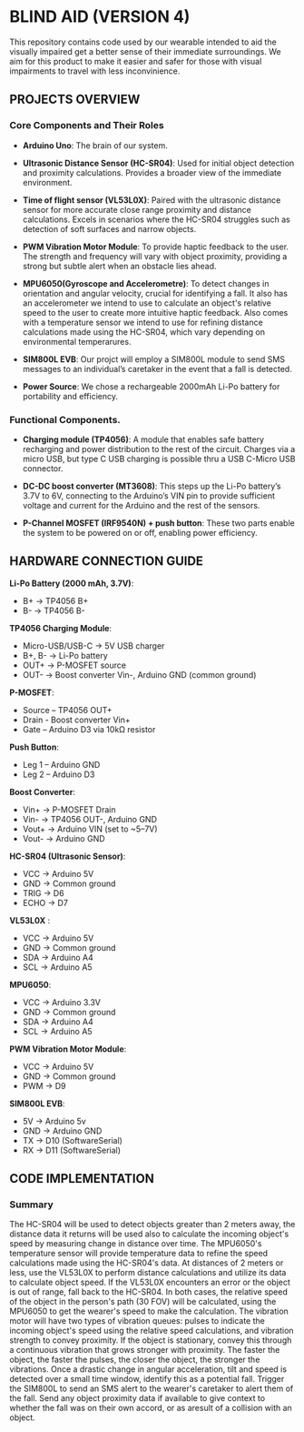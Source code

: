 # BLIND AID (VERSION 4)
This repository contains code used by our wearable intended to aid the visually impaired get a better sense of their immediate surroundings. We aim for this product to make it easier and safer for those with visual impairments to travel with less inconvinience.

## PROJECTS OVERVIEW
### Core Components and Their Roles
- **Arduino Uno**: The brain of our system.

- **Ultrasonic Distance Sensor (HC-SR04)**: Used for initial object detection and proximity calculations. Provides a broader view of the immediate environment.

- **Time of flight sensor (VL53L0X)**: Paired with the ultrasonic distance sensor for more accurate close range proximity and distance calculations. Excels in scenarios where the HC-SR04 struggles such as detection of soft surfaces and narrow objects. 

- **PWM Vibration Motor Module**: To provide haptic feedback to the user. The strength and frequency will vary with object proximity, providing a strong but subtle alert when an obstacle lies ahead.

- **MPU6050(Gyroscope and Accelerometre)**: To detect changes in orientation and angular velocity, crucial for identifying a fall. It also has an accelerometer we intend to use to calculate an object's relative speed to the user to create more intuitive haptic feedback. Also comes with a temperature sensor we intend to use for refining distance calculations made using the HC-SR04, which vary depending on environmental temperarures.

- **SIM800L EVB**: Our projct will employ a SIM800L module to send SMS messages to an individual’s caretaker in the event that a fall is detected.

- **Power Source**: We chose a rechargeable 2000mAh Li-Po battery for portability and efficiency.

### Functional Components.
- **Charging module (TP4056)**: A module that enables safe battery recharging and power distribution to the rest of the circuit. Charges via a micro USB, but type C USB charging is possible thru a USB C-Micro USB connector.

- **DC-DC boost converter (MT3608)**: This steps up the Li-Po battery’s 3.7V to 6V, connecting to the Arduino’s VIN pin to provide sufficient voltage and current for the Arduino and the rest of the sensors.

- **P-Channel MOSFET (IRF9540N) + push button**: These two parts enable the system to be powered on or off, enabling power efficiency.

## HARDWARE CONNECTION GUIDE
**Li-Po Battery (2000 mAh, 3.7V)**:
- B+ → TP4056 B+
- B- → TP4056 B-

**TP4056 Charging Module**:
- Micro-USB/USB-C → 5V USB charger
- B+, B- → Li-Po battery
- OUT+ → P-MOSFET source
- OUT- → Boost converter Vin-, Arduino GND (common ground)

**P-MOSFET**:
- Source – TP4056 OUT+
- Drain - Boost converter Vin+
- Gate – Arduino D3 via 10kΩ resistor

**Push Button**:
- Leg 1 – Arduino GND
- Leg 2 – Arduino D3

**Boost Converter**:
- Vin+ → P-MOSFET Drain
- Vin- → TP4056 OUT-, Arduino GND
- Vout+ → Arduino VIN (set to ~5–7V)
- Vout- → Arduino GND

**HC-SR04 (Ultrasonic Sensor)**:
- VCC → Arduino 5V
- GND → Common ground
- TRIG → D6
- ECHO → D7

**VL53L0X** :
- VCC → Arduino 5V
- GND → Common ground
- SDA → Arduino A4
- SCL → Arduino A5

**MPU6050**:
- VCC → Arduino 3.3V
- GND → Common ground
- SDA → Arduino A4
- SCL → Arduino A5

**PWM Vibration Motor Module**:
- VCC → Arduino 5V
- GND → Common ground
- PWM → D9

**SIM800L EVB**:
- 5V → Arduino 5v
- GND → Arduino GND
- TX → D10 (SoftwareSerial)
- RX → D11 (SoftwareSerial)

## CODE IMPLEMENTATION
### Summary
The HC-SR04 will be used to detect objects greater than 2 meters away, the distance data it returns will be used also to calculate the incoming object's speed by measuring change in distance over time. The MPU6050's temperature sensor will provide temperature data to refine the speed calculations made using the HC-SR04's data. At distances of 2 meters or less, use the VL53L0X to perform distance calculations and utilize its data to calculate object speed. If the VL53L0X encounters an error or the object is out of range, fall back to the HC-SR04. In both cases, the relative speed of the object in the person's path (30 FOV) will be calculated, using the MPU6050 to get the wearer's speed to make the calculation. The vibration motor will have two types of vibration queues: pulses to indicate the incoming object's speed using the relative speed calculations, and vibration strength to convey proximity. If the object is stationary, convey this through a continuous vibration that grows stronger with proximity. The faster the object, the faster the pulses, the closer the object, the stronger the vibrations.
Once a drastic change in angular acceleration, tilt and speed is detected over a small time window, identify this as a potential fall. Trigger the SIM800L to send an SMS alert to the wearer's caretaker to alert them of the fall. Send any object proximity data if available to give context to whether the fall was on their own accord, or as aresult of a collision with an object.
